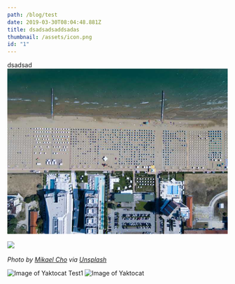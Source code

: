 ```yaml
---
path: /blog/test
date: 2019-03-30T08:04:48.881Z
title: dsadsadsaddsadas
thumbnail: /assets/icon.png
id: "1"
---
```


dsadsad
![](1.jpg)

![](/assets/icon.png)

 _Photo by [Mikael Cho](https://unsplash.com/@mikael)
via [Unsplash](https://unsplash.com/@mikael?photo=_3TDkAttcaM)_

![Image of Yaktocat](/assets/icon.png)
Test1
![Image of Yaktocat](https://octodex.github.com/images/yaktocat.png)
<!-- !\\[Image of Yaktocat](/assets/1.png)
Test1
!\\[Image of Yaktocat](https://octodex.github.com/images/yaktocat.png) -->

